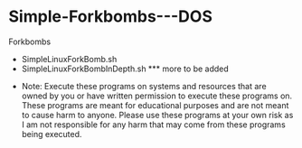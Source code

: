 # Simple-Forkbombs---DOS
Forkbombs

- SimpleLinuxForkBomb.sh
- SimpleLinuxForkBombInDepth.sh
*** more to be added


















* Note: Execute these programs on systems and resources that are owned by you or have written permission to execute these programs on. These programs are meant for educational purposes and are not meant to cause harm to anyone. Please use these programs at your own risk as I am not responsible for any harm that may come from these programs being executed.